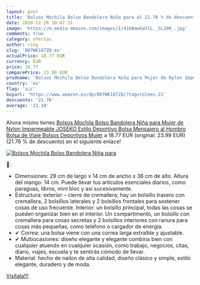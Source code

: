 ```yaml
---
layout: post
title: 'Bolsos Mochila Bolso Bandolera Niña para al 21.76 % de descuento'
date: 2020-12-26 10:47:31
image: 'https://m.media-amazon.com/images/I/41UAmwGaVlL._SL200_.jpg'
comments: true
category: ofertas
author: ring
slug: 'B07WK187ZQ-es'
actualPrice: 18.77 EUR
currency: EUR
price: 18.77
comparePrice: 23.99 EUR
prodname: 'Bolsos Mochila Bolso Bandolera Niña para Mujer de Nylon Impermeable  JOSEKO Estilo Deportivo Bolsa Mensajero al Hombro Bolsa de Viaje Bolsos Deportivos Mujer'
country: 'es'
flag: '🇪🇸'
buyurl: 'https://www.amazon.es/dp/B07WK187ZQ/?tag=tolees-21'
descuento: '21.76'
average: '21.38'
---
```


Ahora mismo tienes [Bolsos Mochila Bolso Bandolera Niña para Mujer de Nylon Impermeable  JOSEKO Estilo Deportivo Bolsa Mensajero al Hombro Bolsa de Viaje Bolsos Deportivos Mujer](https://www.amazon.es/dp/B07WK187ZQ/?tag=tolees-21) a 18.77 EUR (original: 23.99 EUR) (21.76 %  de descuento) en el siguiente enlace!

[![Bolsos Mochila Bolso Bandolera Niña para](https://m.media-amazon.com/images/I/41UAmwGaVlL._SL200_.jpg)](https://www.amazon.es/dp/B07WK187ZQ/?tag=tolees-21)

🔎:

- Dimensiones: 29 cm de largo x 14 cm de ancho x 36 cm de alto. Altura del mango: 14 cm. Puede llevar tus artículos esenciales diarios, como paraguas, libros, mini bloc y así sucesivamente.
- Estructura: exterior – cierre de cremallera; hay un bolsillo trasero con cremallera, 2 bolsillos laterales y 2 bolsillos frontales para sostener cosas de uso frecuente. Interior: un bolsillo principal, todas las cosas se pueden organizar bien en el interior. Un compartimento, un bolsillo con cremallera para cosas secretas y 2 bolsillos interiores con ranura para cosas más pequeñas, como teléfono o cargador de energía.
- ✔ Correa: una bolsa viene con una correa larga extraíble y ajustable.
- ✔ Multiocasiones: diseño elegante y elegante combina bien con cualquier atuendo en cualquier ocasión, como trabajo, negocios, citas, diario, viajes, escuela y te sentirás cómodo de llevar.
- Material: hecho de nailon de alta calidad; diseño clásico y simple, estilo elegante, duradero y de moda.

[Visítala!!!](https://www.amazon.es/dp/B07WK187ZQ/?tag=tolees-21)
